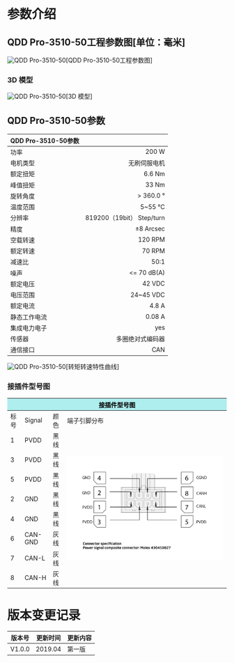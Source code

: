# 参数介绍 
## QDD Pro-3510-50工程参数图[单位：毫米]
![QDD Pro-3510-50](   )[QDD Pro-3510-50工程参数图]
### 3D 模型
![QDD Pro-3510-50](   )[3D 模型]




## QDD Pro-3510-50参数

| QDD Pro-3510-50参数|   |     
| --------   | -----:  |
| 功率	|200 W| 
| 电机类型	|无刷伺服电机|
| 额定扭矩	| 6.6 Nm| 
| 峰值扭矩	| 33 Nm| 
| 旋转角度	| > 360.0 °| 
| 温度范围	| 5~55 °C| 
| 分辨率| 	819200（19bit） Step/turn| 
| 精度	| ±8 Arcsec| 
| 空载转速	| 120 RPM| 
| 额定转速| 	70 RPM| 
| 减速比	| 50:1| 
| 噪声| 	<= 70 dB(A)| 
| 额定电压	| 42 VDC| 
| 电压范围	| 24~45 VDC| 
| 额定电流	| 4.8 A| 
| 静态工作电流	| 0.08 A| 
| 集成电力电子	| yes| 
| 传感器	| 多圈绝对式编码器| 
| 通信接口	| CAN| 


![QDD Pro-3510-50](   )[转矩转速特性曲线]


### 接插件型号图
<table class="tableizer-table">
<thead><tr class="tableizer-firstrow"><th colspan="4" style="background: PaleTurquoise; color: black;width:800px">接插件型号图</th></tr></thead><tbody><tr><td>标号</td><td>Signal</td><td>颜色</td><td >端子引脚分布</td></tr><tr><td>1</td><td>PVDD</td><td>黑线</td><td rowspan="9"><img src="../img/配线2-2.png"></td></tr><tr><td>3</td><td>PVDD</td><td>黑线</td></tr><tr><td>5</td><td>PVDD</td><td>黑线</td></tr><tr><td>2</td><td>GND</td><td>黑线</td></tr><tr><td>4</td><td>GND</td><td>黑线</td></tr><tr><td>6</td><td>CAN-GND</td><td>灰线</td></tr><tr><td>7</td><td>CAN-L</td><td>灰线</td></tr><tr><td>8</td><td>CAN-H</td><td>灰线</td></tr></tbody></table>
</tbody></table>

# 版本变更记录


版本号| 更新时间 | 更新内容
---|---|---
V1.0.0 | 2019.04| 第一版
